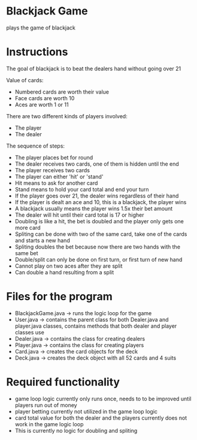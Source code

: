 # Blackjack Game
plays the game of blackjack

# Instructions
The goal of blackjack is to beat the dealers hand without going over 21

Value of cards: 
- Numbered cards are worth their value
- Face cards are worth 10
- Aces are worth 1 or 11

There are two different kinds of players involved:
- The player
- The dealer

The sequence of steps:
- The player places bet for round
- The dealer receives two cards, one of them is hidden until the end
- The player receives two cards
- The player can either 'hit' or 'stand'
- Hit means to ask for another card
- Stand means to hold your card total and end your turn
- If the player goes over 21, the dealer wins regardless of their hand
- If the player is dealt an ace and 10, this is a blackjack, the player wins
- A blackjack usually means the player wins 1.5x their bet amount
- The dealer will hit until their card total is 17 or higher
- Doubling is like a hit, the bet is doubled and the player only gets one more card
- Spliting can be done with two of the same card, take one of the cards and starts a new hand
- Spliting doubles the bet because now there are two hands with the same bet
- Double/split can only be done on first turn, or first turn of new hand
- Cannot play on two aces after they are split
- Can double a hand resulting from a split

# Files for the program
- BlackjackGame.java -> runs the logic loop for the game
- User.java -> contains the parent class for both Dealer.java and player.java classes, contains methods that both dealer and player classes use
- Dealer.java -> contains the class for creating dealers
- Player.java -> contains the class for creating players
- Card.java -> creates the card objects for the deck
- Deck.java -> creates the deck object with all 52 cards and 4 suits

# Required functionality
- game loop logic currently only runs once, needs to to be improved until players run out of money
- player betting currently not utilized in the game loop logic
- card total value for both the dealer and the players currently does not work in the game logic loop
- This is currently no logic for doubling and spliting
